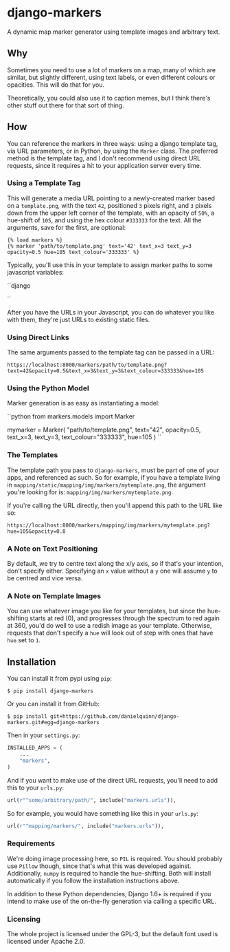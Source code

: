 # django-markers

A dynamic map marker generator using template images and arbitrary text.


## Why

Sometimes you need to use a lot of markers on a map, many of which are similar,
but slightly different, using text labels, or even different colours or
opacities.  This will do that for you.

Theoretically, you could also use it to caption memes, but I think there's
other stuff out there for that sort of thing.


## How

You can reference the markers in three ways: using a django template tag, via
URL parameters, or in Python, by using the `Marker` class.  The preferred
method is the template tag, and I don't recommend using direct URL requests,
since it requires a hit to your application server every time.

### Using a Template Tag

This will generate a media URL pointing to a newly-created marker based on a
`template.png`, with the text `42`, positioned `3` pixels right, and `3` pixels
down from the upper left corner of the template, with an opacity of `50%`, a
hue-shift of `105`, and using the hex colour `#333333` for the text.  All the
arguments, save for the first, are optional:

```django
{% load markers %}
{% marker 'path/to/template.png' text='42' text_x=3 text_y=3 opacity=0.5 hue=105 text_colour='333333' %}
```

Typically, you'll use this in your template to assign marker paths to some
javascript variables:

``django
<script>
  var marker1 = "{% marker 'path/to/template.png' text='1' %}";
  var marker2 = "{% marker 'path/to/template.png' text='3' hue=105 %}";
</script>
``

After you have the URLs in your Javascript, you can do whatever you like with
them, they're just URLs to existing static files.


### Using Direct Links

The same arguments passed to the template tag can be passed in a URL:

```
https://localhost:8000/markers/path/to/template.png?text=42&opacity=0.5&text_x=3&text_y=3&text_colour=333333&hue=105
```


### Using the Python Model

Marker generation is as easy as instantiating a model:

``python
from markers.models import Marker

mymarker = Marker(
    "path/to/template.png",
    text="42",
    opacity=0.5,
    text_x=3,
    text_y=3,
    text_colour="333333",
    hue=105
)
``


### The Templates

The template path you pass to `django-markers`, must be part of one of your
apps, and referenced as such.  So for example, if you have a template living in
`mapping/static/mapping/img/markers/mytemplate.png`, the argument you're
looking for is: `mapping/img/markers/mytemplate.png`.

If you're calling the URL directly, then you'll append this path to the URL
like so:

```
https://localhost:8000/markers/mapping/img/markers/mytemplate.png?hue=105&opacity=0.8
```


### A Note on Text Positioning

By default, we try to centre text along the x/y axis, so if that's your
intention, don't specify either.  Specifying an `x` value without a `y` one
will assume `y` to be centred and vice versa.


### A Note on Template Images

You can use whatever image you like for your templates, but since the
hue-shifting starts at red (0), and progresses through the spectrum to red
again at 360, you'd do well to use a redish image as your template.
Otherwise, requests that don't specify a `hue` will look out of step with
ones that have `hue` set to `1`.



## Installation

You can install it from pypi using `pip`:

```shell
$ pip install django-markers
```

Or you can install it from GitHub:

```shell
$ pip install git+https://github.com/danielquinn/django-markers.git#egg=django-markers
```


Then in your `settings.py`:

```python
INSTALLED_APPS = (
    ...
    "markers",
)
```

And if you want to make use of the direct URL requests, you'll need to add this
to your `urls.py`:

```python
url(r"^some/arbitrary/path/", include("markers.urls")),
```

So for example, you would have something like this in your `urls.py`:

```python
url(r"^mapping/markers/", include("markers.urls")),
```


### Requirements

We're doing image processing here, so `PIL` is required.  You should probably
use `Pillow` though, since that's what this was developed against.
Additionally, `numpy` is required to handle the hue-shifting.  Both will
install automatically if you follow the installation instructions above.

In addition to these Python dependencies, Django 1.6+ is required if you
intend to make use of the on-the-fly generation via calling a specific URL.


### Licensing

The whole project is licensed under the GPL-3, but the default font used is
licensed under Apache 2.0.